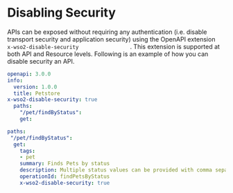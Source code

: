 # Disabling Security

APIs can be exposed without requiring any authentication (i.e. disable transport security and application security) using the OpenAPI extension `                   x-wso2-disable-security                 ` . This extension is supported at both API and Resource levels. Following is an example of how you can disable security an API.

``` yml tab="API Level"
openapi: 3.0.0
info:
  version: 1.0.0
  title: Petstore
x-wso2-disable-security: true
  paths:
    "/pet/findByStatus":
    get:
```

``` yml tab="Resource Level"
paths:
 "/pet/findByStatus":
  get:
    tags:
    - pet
    summary: Finds Pets by status
    description: Multiple status values can be provided with comma separated strings
    operationId: findPetsByStatus
    x-wso2-disable-security: true
```


